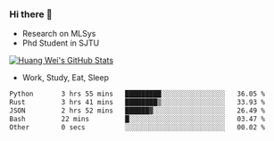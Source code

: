 ### Hi there 👋
- Research on MLSys
- Phd Student in SJTU
  
[![Huang Wei's GitHub Stats](https://github-readme-stats.vercel.app/api?username=huangwei021230&theme=tokyonight)](https://github.com/anuraghazra/github-readme-stats)

- Work, Study, Eat, Sleep


<!--START_SECTION:waka-->

```txt
Python       3 hrs 55 mins   █████████░░░░░░░░░░░░░░░░   36.05 %
Rust         3 hrs 41 mins   ████████▒░░░░░░░░░░░░░░░░   33.93 %
JSON         2 hrs 52 mins   ██████▓░░░░░░░░░░░░░░░░░░   26.49 %
Bash         22 mins         █░░░░░░░░░░░░░░░░░░░░░░░░   03.47 %
Other        0 secs          ░░░░░░░░░░░░░░░░░░░░░░░░░   00.02 %
```

<!--END_SECTION:waka-->
